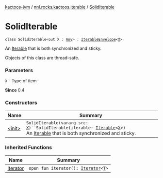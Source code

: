 [kactoos-jvm](../../index.md) / [nnl.rocks.kactoos.iterable](../index.md) / [SolidIterable](./index.md)

# SolidIterable

`class SolidIterable<out X : `[`Any`](https://kotlinlang.org/api/latest/jvm/stdlib/kotlin/-any/index.html)`> : `[`IterableEnvelope`](../-iterable-envelope/index.md)`<`[`X`](index.md#X)`>`

An [Iterable](https://kotlinlang.org/api/latest/jvm/stdlib/kotlin.collections/-iterable/index.html) that is both synchronized and sticky.

Objects of this class are thread-safe.

### Parameters

`X` - Type of item

**Since**
0.4

### Constructors

| Name | Summary |
|---|---|
| [&lt;init&gt;](-init-.md) | `SolidIterable(vararg src: `[`X`](index.md#X)`)``SolidIterable(iterable: `[`Iterable`](https://kotlinlang.org/api/latest/jvm/stdlib/kotlin.collections/-iterable/index.html)`<`[`X`](index.md#X)`>)`<br>An [Iterable](https://kotlinlang.org/api/latest/jvm/stdlib/kotlin.collections/-iterable/index.html) that is both synchronized and sticky. |

### Inherited Functions

| Name | Summary |
|---|---|
| [iterator](../-iterable-envelope/iterator.md) | `open fun iterator(): `[`Iterator`](https://kotlinlang.org/api/latest/jvm/stdlib/kotlin.collections/-iterator/index.html)`<`[`T`](../-iterable-envelope/index.md#T)`>` |

